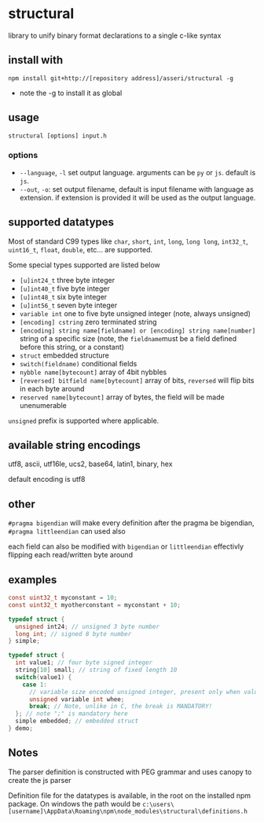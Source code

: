 # structural
library to unify binary format declarations to a single c-like syntax

## install with
`npm install git+http://[repository address]/asseri/structural -g`

- note the -g to install it as global

## usage
`structural [options] input.h`

### options

- `--language`, `-l` set output language. arguments can be `py` or `js`. default is `js`.
- `--out`, `-o`: set output filename, default is input filename with language as extension. if extension is provided it will be used as the output language.

## supported datatypes

Most of standard C99 types like `char`, `short`, `int`, `long`, `long long`, `int32_t`, `uint16_t`, `float`, `double`, etc... are supported.

Some special types supported are listed below

- `[u]int24_t` three byte integer
- `[u]int40_t` five byte integer
- `[u]int48_t` six byte integer
- `[u]int56_t` seven byte integer
- `variable int` one to five byte unsigned integer (note, always unsigned)
- `[encoding] cstring` zero terminated string
- `[encoding] string name[fieldname] or [encoding] string name[number]` string of a specific size (note, the `fieldname`must be a field defined before this string, or a constant)
- `struct` embedded structure
- `switch(fieldname)` conditional fields
- `nybble name[bytecount]` array of 4bit nybbles
- `[reversed] bitfield name[bytecount]` array of bits, `reversed` will flip bits in each byte around
- `reserved name[bytecount]` array of bytes, the field will be made unenumerable

`unsigned` prefix is supported where applicable.

## available string encodings

utf8, ascii, utf16le, ucs2, base64, latin1, binary, hex

default encoding is utf8

## other

`#pragma bigendian` will make every definition after the pragma be bigendian, `#pragma littleendian` can used also

each field can also be modified with `bigendian` or `littleendian` effectivly flipping each read/written byte around

## examples

```c
const uint32_t myconstant = 10;
const uint32_t myotherconstant = myconstant + 10;

typedef struct {
  unsigned int24; // unsigned 3 byte number
  long int; // signed 8 byte number
} simple;

typedef struct {
  int value1; // four byte signed integer
  string[10] small; // string of fixed length 10
  switch(value1) {
    case 1:
      // variable size encoded unsigned integer, present only when value1 = 1
      unsigned variable int whee;
      break; // Note, unlike in C, the break is MANDATORY!
  }; // note ";" is mandatory here
  simple embedded; // embedded struct
} demo;
```

## Notes

The parser definition is constructed with PEG grammar and uses canopy to create the js parser

Definition file for the datatypes is available, in the root on the installed npm package. On windows the path would be `c:\users\[username]\AppData\Roaming\npm\node_modules\structural\definitions.h`